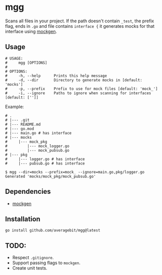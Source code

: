 # mgg

Scans all files in your project. If the path doesn't contain `_test`,
the prefix flag, ends in `.go` and file contains `interface {` it
generates mocks for that interface using
[mockgen](https://github.com/golang/mock).

## Usage

```
# USAGE:
#     mgg [OPTIONS]
#
# OPTIONS:
#     -h, --help      Prints this help message
#     -d, --dir       Directory to generate mocks in [default: 'mocks']
#     -p, --prefix    Prefix to use for mock files [default: 'mock_']
#     -i, --ignore    Paths to ignore when scanning for interfaces [default: ['']]
```

Example:

```
# .
# |--- .git
# |--- README.md
# |--- go.mod
# |--- main.go # has interface
# |--- mocks
#     |--- mock_pkg
#         |--- mock_logger.go
#         |--- mock_pubsub.go
# |--- pkg
#     |--- logger.go # has interface
#     |--- pubsub.go # has interface

$ mgg --dir=mocks --prefix=mock_ --ignore=main.go,pkg/logger.go
Generated 'mocks/mock_pkg/mock_pubsub.go'
```

## Dependencies

- [mockgen](https://github.com/golang/mock)

## Installation

```
go install github.com/averagebit/mgg@latest
```

## TODO:

- Respect `.gitignore`.
- Support passing flags to `mockgen`.
- Create unit tests.

